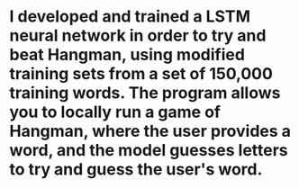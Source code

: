# I developed and trained a LSTM neural network in order to try and beat Hangman, using modified training sets from a set of 150,000 training words. The program allows you to locally run a game of Hangman, where the user provides a word, and the model guesses letters to try and guess the user's word. 
